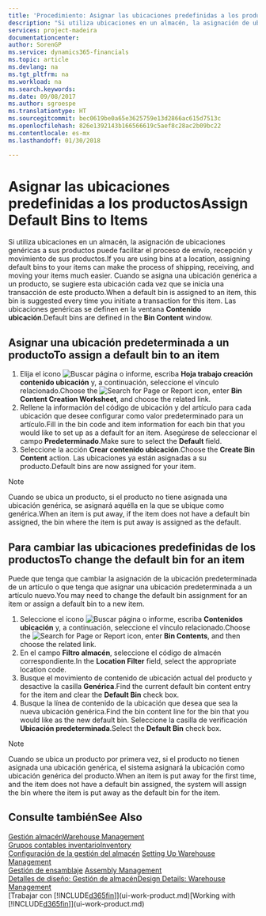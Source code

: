 ```yaml
---
title: 'Procedimiento: Asignar las ubicaciones predefinidas a los productos | Documentos de Microsoft'
description: "Si utiliza ubicaciones en un almacén, la asignación de ubicaciones genéricas a sus productos puede facilitar el proceso de envío, recepción y movimiento de sus productos. Cuando se asigna una ubicación genérica a un producto, se sugiere esta ubicación cada vez que se inicia una transacción de este producto."
services: project-madeira
documentationcenter: 
author: SorenGP
ms.service: dynamics365-financials
ms.topic: article
ms.devlang: na
ms.tgt_pltfrm: na
ms.workload: na
ms.search.keywords: 
ms.date: 09/08/2017
ms.author: sgroespe
ms.translationtype: HT
ms.sourcegitcommit: bec0619be0a65e3625759e13d2866ac615d7513c
ms.openlocfilehash: 826e1392143b166566619c5aef8c28ac2b09bc22
ms.contentlocale: es-mx
ms.lasthandoff: 01/30/2018

---
```

# <a name="assign-default-bins-to-items"></a><span data-ttu-id="9f190-104">Asignar las ubicaciones predefinidas a los productos</span><span class="sxs-lookup"><span data-stu-id="9f190-104">Assign Default Bins to Items</span></span>
<span data-ttu-id="9f190-105">Si utiliza ubicaciones en un almacén, la asignación de ubicaciones genéricas a sus productos puede facilitar el proceso de envío, recepción y movimiento de sus productos.</span><span class="sxs-lookup"><span data-stu-id="9f190-105">If you are using bins at a location, assigning default bins to your items can make the process of shipping, receiving, and moving your items much easier.</span></span> <span data-ttu-id="9f190-106">Cuando se asigna una ubicación genérica a un producto, se sugiere esta ubicación cada vez que se inicia una transacción de este producto.</span><span class="sxs-lookup"><span data-stu-id="9f190-106">When a default bin is assigned to an item, this bin is suggested every time you initiate a transaction for this item.</span></span> <span data-ttu-id="9f190-107">Las ubicaciones genéricas se definen en la ventana **Contenido ubicación**.</span><span class="sxs-lookup"><span data-stu-id="9f190-107">Default bins are defined in the **Bin Content** window.</span></span>  

## <a name="to-assign-a-default-bin-to-an-item"></a><span data-ttu-id="9f190-108">Asignar una ubicación predeterminada a un producto</span><span class="sxs-lookup"><span data-stu-id="9f190-108">To assign a default bin to an item</span></span>
1.  <span data-ttu-id="9f190-109">Elija el icono ![Buscar página o informe](media/ui-search/search_small.png "icono Buscar página o informe"), escriba **Hoja trabajo creación contenido ubicación** y, a continuación, seleccione el vínculo relacionado.</span><span class="sxs-lookup"><span data-stu-id="9f190-109">Choose the ![Search for Page or Report](media/ui-search/search_small.png "Search for Page or Report icon") icon, enter **Bin Content Creation Worksheet**, and choose the related link.</span></span>  
2.  <span data-ttu-id="9f190-110">Rellene la información del código de ubicación y del artículo para cada ubicación que desee configurar como valor predeterminado para un artículo.</span><span class="sxs-lookup"><span data-stu-id="9f190-110">Fill in the bin code and item information for each bin that you would like to set up as a default for an item.</span></span> <span data-ttu-id="9f190-111">Asegúrese de seleccionar el campo **Predeterminado**.</span><span class="sxs-lookup"><span data-stu-id="9f190-111">Make sure to select the **Default** field.</span></span>  
3.  <span data-ttu-id="9f190-112">Seleccione la acción **Crear contenido ubicación**.</span><span class="sxs-lookup"><span data-stu-id="9f190-112">Choose the **Create Bin Content** action.</span></span> <span data-ttu-id="9f190-113">Las ubicaciones ya están asignadas a su producto.</span><span class="sxs-lookup"><span data-stu-id="9f190-113">Default bins are now assigned for your item.</span></span>  

> [!NOTE]  
>  <span data-ttu-id="9f190-114">Cuando se ubica un producto, si el producto no tiene asignada una ubicación genérica, se asignará aquélla en la que se ubique como genérica.</span><span class="sxs-lookup"><span data-stu-id="9f190-114">When an item is put away, if the item does not have a default bin assigned, the bin where the item is put away is assigned as the default.</span></span>  

## <a name="to-change-the-default-bin-for-an-item"></a><span data-ttu-id="9f190-115">Para cambiar las ubicaciones predefinidas de los productos</span><span class="sxs-lookup"><span data-stu-id="9f190-115">To change the default bin for an item</span></span>  
<span data-ttu-id="9f190-116">Puede que tenga que cambiar la asignación de la ubicación predeterminada de un artículo o que tenga que asignar una ubicación predeterminada a un artículo nuevo.</span><span class="sxs-lookup"><span data-stu-id="9f190-116">You may need to change the default bin assignment for an item or assign a default bin to a new item.</span></span>    
1.  <span data-ttu-id="9f190-117">Seleccione el icono ![Buscar página o informe](media/ui-search/search_small.png "icono Buscar página o informe"), escriba **Contenidos ubicación** y, a continuación, seleccione el vínculo relacionado.</span><span class="sxs-lookup"><span data-stu-id="9f190-117">Choose the ![Search for Page or Report](media/ui-search/search_small.png "Search for Page or Report icon") icon, enter **Bin Contents**, and then choose the related link.</span></span>  
2.  <span data-ttu-id="9f190-118">En el campo **Filtro almacén**, seleccione el código de almacén correspondiente.</span><span class="sxs-lookup"><span data-stu-id="9f190-118">In the **Location Filter** field, select the appropriate location code.</span></span>  
3.  <span data-ttu-id="9f190-119">Busque el movimiento de contenido de ubicación actual del producto y desactive la casilla **Genérica**.</span><span class="sxs-lookup"><span data-stu-id="9f190-119">Find the current default bin content entry for the item and clear the **Default Bin** check box.</span></span>  
4.  <span data-ttu-id="9f190-120">Busque la línea de contenido de la ubicación que desea que sea la nueva ubicación genérica.</span><span class="sxs-lookup"><span data-stu-id="9f190-120">Find the bin content line for the bin that you would like as the new default bin.</span></span> <span data-ttu-id="9f190-121">Seleccione la casilla de verificación **Ubicación predeterminada**.</span><span class="sxs-lookup"><span data-stu-id="9f190-121">Select the **Default Bin** check box.</span></span>  

> [!NOTE]  
>  <span data-ttu-id="9f190-122">Cuando se ubica un producto por primera vez, si el producto no tienen asignada una ubicación genérica, el sistema asignará la ubicación como ubicación genérica del producto.</span><span class="sxs-lookup"><span data-stu-id="9f190-122">When an item is put away for the first time, and the item does not have a default bin assigned, the system will assign the bin where the item is put away as the default bin for the item.</span></span>  

## <a name="see-also"></a><span data-ttu-id="9f190-123">Consulte también</span><span class="sxs-lookup"><span data-stu-id="9f190-123">See Also</span></span>  
[<span data-ttu-id="9f190-124">Gestión almacén</span><span class="sxs-lookup"><span data-stu-id="9f190-124">Warehouse Management</span></span>](warehouse-manage-warehouse.md)  
[<span data-ttu-id="9f190-125">Grupos contables inventario</span><span class="sxs-lookup"><span data-stu-id="9f190-125">Inventory</span></span>](inventory-manage-inventory.md)  
<span data-ttu-id="9f190-126">[Configuración de la gestión del almacén](warehouse-setup-warehouse.md)   </span><span class="sxs-lookup"><span data-stu-id="9f190-126">[Setting Up Warehouse Management](warehouse-setup-warehouse.md)   </span></span>  
<span data-ttu-id="9f190-127">[Gestión de ensamblaje](assembly-assemble-items.md)  </span><span class="sxs-lookup"><span data-stu-id="9f190-127">[Assembly Management](assembly-assemble-items.md)  </span></span>  
[<span data-ttu-id="9f190-128">Detalles de diseño: Gestión de almacén</span><span class="sxs-lookup"><span data-stu-id="9f190-128">Design Details: Warehouse Management</span></span>](design-details-warehouse-management.md)  
<span data-ttu-id="9f190-129">[Trabajar con [!INCLUDE[d365fin](includes/d365fin_md.md)]](ui-work-product.md)</span><span class="sxs-lookup"><span data-stu-id="9f190-129">[Working with [!INCLUDE[d365fin](includes/d365fin_md.md)]](ui-work-product.md)</span></span>


